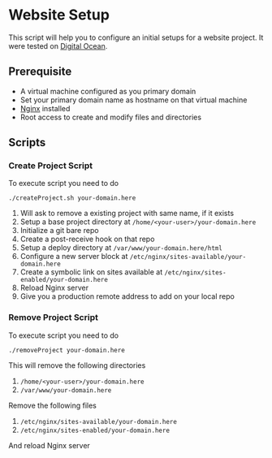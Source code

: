# Website Setup

This script will help you to configure an initial setups for a website project. It were tested on [Digital Ocean](https://www.digitalocean.com/).

## Prerequisite

- A virtual machine configured as you primary domain
- Set your primary domain name as hostname on that virtual machine
- [Nginx](http://nginx.com/) installed
- Root access to create and modify files and directories

## Scripts

### Create Project Script

To execute script you need to do

    ./createProject.sh your-domain.here

1. Will ask to remove a existing project with same name, if it exists
1. Setup a base project directory at `/home/<your-user>/your-domain.here`
1. Initialize a git bare repo
1. Create a post-receive hook on that repo
1. Setup a deploy directory at `/var/www/your-domain.here/html`
1. Configure a new server block at `/etc/nginx/sites-available/your-domain.here`
1. Create a symbolic link on sites available at `/etc/nginx/sites-enabled/your-domain.here`
1. Reload Nginx server
1. Give you a production remote address to add on your local repo


### Remove Project Script

To execute script you need to do

    ./removeProject your-domain.here

This will remove the following directories

1. `/home/<your-user>/your-domain.here`
1. `/var/www/your-domain.here`

Remove the following files

1. `/etc/nginx/sites-available/your-domain.here`
1. `/etc/nginx/sites-enabled/your-domain.here`

And reload Nginx server
